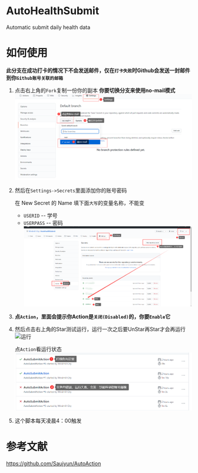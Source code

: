 # AutoHealthSubmit
Automatic submit daily health data
# 如何使用
**此分支在成功打卡的情况下不会发送邮件，仅在`打卡失败`时Github会发送一封邮件到你`Github账号关联的邮箱`**

1. 点击右上角的`Fork`复制一份你的副本
**你要切换分支来使用no-mail模式**
![切换默认分支](https://github.com/Windmill-City/AutoHealthSubmit/blob/no-mail/切换默认分支.png)
2. 然后在`Settings->Secrets`里面添加你的账号密码

   在 New Secret 的 Name 填下面`大写`的变量名称，不能变
   - `USERID` -- 学号
   - `USERPASS` -- 密码
![操作流程](https://github.com/Windmill-City/AutoHealthSubmit/blob/no-mail/操作流程.png)
3. **点`Action`，里面会提示你Action是`关闭(Disabled)`的，你要`Enable`它**
4. 然后点击右上角的Star测试运行，运行一次之后要UnStar再Star才会再运行
   ![运行](https://github.com/Windmill-City/AutoHealthSubmit/blob/no-mail/运行.png)

   点`Action`看运行状态
   ![运行状态](https://github.com/Windmill-City/AutoHealthSubmit/blob/no-mail/运行状态.png)
5. 这个脚本每天凌晨4：00触发
# 参考文献
https://github.com/Saujyun/AutoAction

